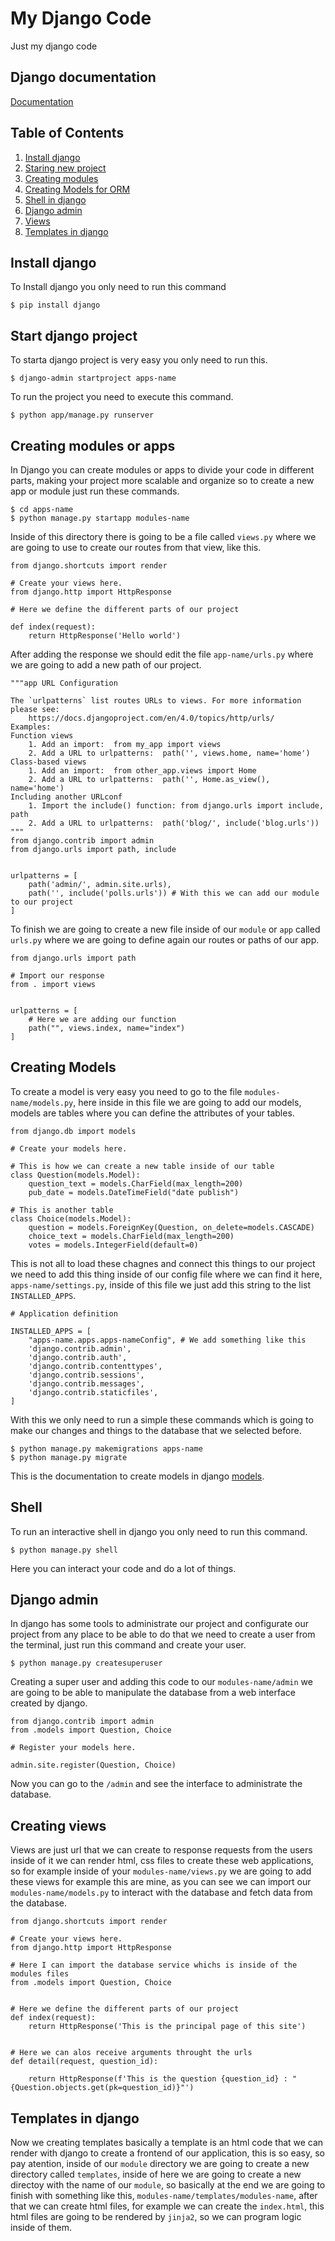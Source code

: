 # My Django Code
Just my django code
## Django documentation
[Documentation](https://docs.djangoproject.com/en/4.0/)

## Table of Contents  
1. [Install django](#install)
2. [Staring new project](#create)
3. [Creating modules](#apps)
4. [Creating Models for ORM](#models)
5. [Shell in django](#shell)
6. [Django admin](#admin)
7. [Views](#views)
8. [Templates in django](#template)

<a name="install" />

## Install django
To Install django you only need to run this command
```
$ pip install django
```

<a name="create" />

## Start django project
To starta  django project is very easy you only need to run this.
```
$ django-admin startproject apps-name
```
To run the project you need to execute this command.
```
$ python app/manage.py runserver
```

<a name="apps" />

## Creating modules or apps
In Django you can create modules or apps to divide your code in different parts, making your project more scalable and organize so to create a new app or module just run these commands.
```
$ cd apps-name
$ python manage.py startapp modules-name
```
Inside of this directory there is going to be a file called `views.py` where we are going to use to create our routes from that view, like this.
```
from django.shortcuts import render

# Create your views here.
from django.http import HttpResponse

# Here we define the different parts of our project

def index(request):
    return HttpResponse('Hello world')

```
After adding the response we should edit the file `app-name/urls.py` where we are going to add a new path of our project.
```
"""app URL Configuration

The `urlpatterns` list routes URLs to views. For more information please see:
    https://docs.djangoproject.com/en/4.0/topics/http/urls/
Examples:
Function views
    1. Add an import:  from my_app import views
    2. Add a URL to urlpatterns:  path('', views.home, name='home')
Class-based views
    1. Add an import:  from other_app.views import Home
    2. Add a URL to urlpatterns:  path('', Home.as_view(), name='home')
Including another URLconf
    1. Import the include() function: from django.urls import include, path
    2. Add a URL to urlpatterns:  path('blog/', include('blog.urls'))
"""
from django.contrib import admin
from django.urls import path, include


urlpatterns = [
    path('admin/', admin.site.urls),
    path('', include('polls.urls')) # With this we can add our module to our project
]
```
To finish we are going to create a new file inside of our `module` or `app` called `urls.py` where we are going to define again our routes or paths of our app.
```
from django.urls import path

# Import our response 
from . import views


urlpatterns = [
    # Here we are adding our function 
    path("", views.index, name="index")
]
```
<a name="models" />

## Creating Models
To create a model is very easy you need to go to the file `modules-name/models.py`, here inside in this file we are going to add our models, models are tables where you can define the attributes of your tables.
```
from django.db import models

# Create your models here.

# This is how we can create a new table inside of our table
class Question(models.Model):
    question_text = models.CharField(max_length=200)
    pub_date = models.DateTimeField("date publish")

# This is another table 
class Choice(models.Model):
    question = models.ForeignKey(Question, on_delete=models.CASCADE)
    choice_text = models.CharField(max_length=200)
    votes = models.IntegerField(default=0)
```
This is not all to load these chagnes and connect this things to our project we need to add this thing inside of our config file where we can find it here, `apps-name/settings.py`, inside of this file we just add this string to the list `INSTALLED_APPS`.
```
# Application definition

INSTALLED_APPS = [
    "apps-name.apps.apps-nameConfig", # We add something like this 
    'django.contrib.admin',
    'django.contrib.auth',
    'django.contrib.contenttypes',
    'django.contrib.sessions',
    'django.contrib.messages',
    'django.contrib.staticfiles',
]
```
With this we only need to run a simple these commands which is going to make our changes and things to the database that we selected before.
```
$ python manage.py makemigrations apps-name
$ python manage.py migrate
```
This is the documentation to create models in django [models](https://docs.djangoproject.com/en/4.0/topics/db/models/).

<a name="shell" />

## Shell
To run an interactive shell in django you only need to run this command.
```
$ python manage.py shell
```
Here you can interact your code and do a lot of things.

<a name="admin" />

## Django admin
In django has some tools to administrate our project and configurate our project from any place to be able to do that we need to create a user from the terminal, just run this command and create your user.
```
$ python manage.py createsuperuser
```
Creating a super user and adding this code to our `modules-name/admin` we are going to be able to manipulate the database from a web interface created by django.
```
from django.contrib import admin
from .models import Question, Choice

# Register your models here.

admin.site.register(Question, Choice)
```
Now you can go to the `/admin` and see the interface to administrate the database.

<a name="views" />

## Creating views
Views are just url that we can create to response requests from the users inside of it we can render html, css files to create these web applications, so for example inside of your `modules-name/views.py` we are going to add these views for example this are mine, as you can see we can import our `modules-name/models.py` to interact with the database and fetch data from the database.
```
from django.shortcuts import render

# Create your views here.
from django.http import HttpResponse

# Here I can import the database service whichs is inside of the modules files
from .models import Question, Choice


# Here we define the different parts of our project
def index(request):
    return HttpResponse('This is the principal page of this site')


# Here we can alos receive arguments throught the urls
def detail(request, question_id):
    
    return HttpResponse(f'This is the question {question_id} : "{Question.objects.get(pk=question_id)}"') 
```

<a name="template" />

## Templates in django
Now we creating templates basically a template is an html code that we can render with django to create a frontend of our application, this is so easy, so pay atention, inside of our `module` directory we are going to create a new directory called `templates`, inside of here we are going to create a new directoy with the name of our `module`, so basically at the end we are going to finish with something like this, `modules-name/templates/modules-name`, after that we can create html files, for example we can create the `index.html`, this html files are going to be rendered by `jinja2`, so we can program logic inside of them.
```
```


